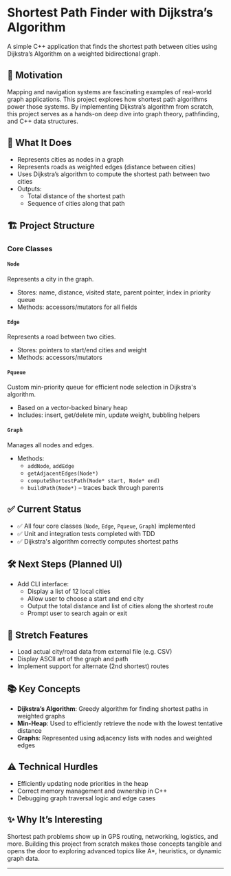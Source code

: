 # Shortest Path Finder with Dijkstra’s Algorithm

A simple C++ application that finds the shortest path between cities using Dijkstra’s Algorithm on a weighted bidirectional graph.

## 🚀 Motivation

Mapping and navigation systems are fascinating examples of real-world graph applications. This project explores how shortest path algorithms power those systems. By implementing Dijkstra’s algorithm from scratch, this project serves as a hands-on deep dive into graph theory, pathfinding, and C++ data structures.

## 🧠 What It Does

- Represents cities as nodes in a graph
- Represents roads as weighted edges (distance between cities)
- Uses Dijkstra’s algorithm to compute the shortest path between two cities
- Outputs:
  - Total distance of the shortest path
  - Sequence of cities along that path

## 🏗️ Project Structure

### Core Classes

#### `Node`
Represents a city in the graph.
- Stores: name, distance, visited state, parent pointer, index in priority queue
- Methods: accessors/mutators for all fields

#### `Edge`
Represents a road between two cities.
- Stores: pointers to start/end cities and weight
- Methods: accessors/mutators

#### `Pqueue`
Custom min-priority queue for efficient node selection in Dijkstra's algorithm.
- Based on a vector-backed binary heap
- Includes: insert, get/delete min, update weight, bubbling helpers

#### `Graph`
Manages all nodes and edges.
- Methods:
  - `addNode`, `addEdge`
  - `getAdjacentEdges(Node*)`
  - `computeShortestPath(Node* start, Node* end)`
  - `buildPath(Node*)` – traces back through parents

## ✅ Current Status

- ✅ All four core classes (`Node`, `Edge`, `Pqueue`, `Graph`) implemented
- ✅ Unit and integration tests completed with TDD
- ✅ Dijkstra's algorithm correctly computes shortest paths

## 🛠️ Next Steps (Planned UI)
- Add CLI interface:
  - Display a list of 12 local cities
  - Allow user to choose a start and end city
  - Output the total distance and list of cities along the shortest route
  - Prompt user to search again or exit

## 🌟 Stretch Features
- Load actual city/road data from external file (e.g. CSV)
- Display ASCII art of the graph and path
- Implement support for alternate (2nd shortest) routes

## 📚 Key Concepts

- **Dijkstra’s Algorithm**: Greedy algorithm for finding shortest paths in weighted graphs
- **Min-Heap**: Used to efficiently retrieve the node with the lowest tentative distance
- **Graphs**: Represented using adjacency lists with nodes and weighted edges

## ⚠️ Technical Hurdles

- Efficiently updating node priorities in the heap
- Correct memory management and ownership in C++
- Debugging graph traversal logic and edge cases

## ✨ Why It’s Interesting

Shortest path problems show up in GPS routing, networking, logistics, and more. Building this project from scratch makes those concepts tangible and opens the door to exploring advanced topics like A*, heuristics, or dynamic graph data.

---
